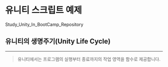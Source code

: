 # 유니티 스크립트 예제
Study_Unity_In_BootCamp_Repository

## 유니티의 생명주기(Unity Life Cycle)
***
> 유니티에서는 프로그램의 실행부터 종료까지의 작업 영역을 함수로 제공합니다.
